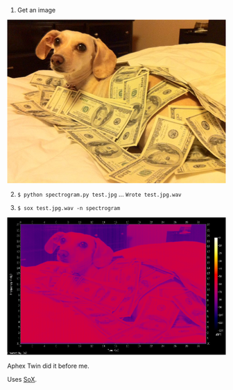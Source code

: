 1. Get an image

![Image of a dog](test.jpg)

2. `$ python spectrogram.py test.jpg` ... `Wrote test.jpg.wav`

3. `$ sox test.jpg.wav -n spectrogram`

![Spectrogram of a dog](spectrogram.png)

Aphex Twin did it before me.

Uses [SoX](http://sox.sourceforge.net/sox.html).
